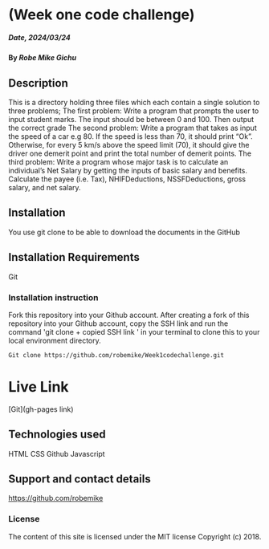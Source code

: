 # (Week one code challenge)


##### Date, 2024/03/24

#### By *Robe Mike Gichu*

## Description
This is a directory holding three files which each contain a single solution to three problems;
The first problem: Write a program that prompts the user to input student marks. The input should be between 0 and 100. Then output the correct grade
The second problem: Write a program that takes as input the speed of a car e.g 80. If the speed is less than 70, it should print “Ok”. Otherwise, for every 5 km/s above the speed limit (70), it should give the driver one demerit point and print the total number of demerit points. 
The third problem: Write a program whose major task is to calculate an individual’s Net Salary by getting the inputs of basic salary and benefits. Calculate the payee (i.e. Tax), NHIFDeductions, NSSFDeductions, gross salary, and net salary.

## Installation
You use git clone to be able to download the documents in the GitHub

## Installation Requirements
Git

### Installation instruction
Fork this repository into your Github account.
After creating a fork of this repository into your Github account, copy the SSH link and run the command 'git clone + copied SSH link ' in your terminal
to clone this to your local environment directory.
```
Git clone https://github.com/robemike/Week1codechallenge.git

```

# Live Link
[Git](gh-pages link)

## Technologies used
HTML
CSS
Github
Javascript

## Support and contact details
https://github.com/robemike
                         
### License
The content of this site is licensed under the MIT license
Copyright (c) 2018.
